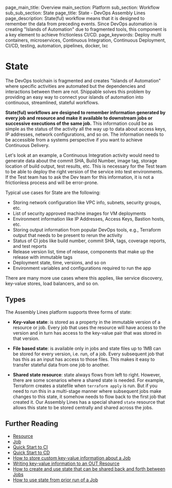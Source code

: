 page_main_title: Overview
main_section: Platform
sub_section: Workflow
sub_sub_section: State
page_title: State - DevOps Assembly Lines
page_description: State(ful) workflow means that it is designed to remember the data from preceding events. Since DevOps automation is creating "Islands of Automation" due to fragmented tools, this component is a key element to achieve frictionless CI/CD.
page_keywords: Deploy multi containers, microservices, Continuous Integration, Continuous Deployment, CI/CD, testing, automation, pipelines, docker, lxc

# State

The DevOps toolchain is fragmented and creates "Islands of Automation" where specific activities are automated but the dependencies and interactions between them are not. Shippable solves this problem by providing an easy way to connect your islands of automation into continuous, streamlined, stateful workflows.

**State(ful) workflows are designed to remember information generated by every job and resource and make it available to downstream jobs or successive executions of the same job.** This information could be as simple as the status of the activity all the way up to data about access keys, IP addresses, network configurations, and so on. The information needs to be accessible from a systems perspective if you want to achieve Continuous Delivery.

Let's look at an example, a Continuous Integration activity would need to generate data about the commit SHA, Build Number, image tag, storage location of build output, test results, etc. This is necessary for the Test team to be able to deploy the right version of the service into test environments. If the Test team has to ask the Dev team for this information, it is not a frictionless process and will be error-prone.

Typical use cases for State are the following:

* Storing network configuration like VPC info, subnets, security groups, etc.
* List of security approved machine images for VM deployments
* Environment information like IP Addresses, Access Keys, Bastion hosts, etc.
* Storing output information from popular DevOps tools, e.g., Terraform output that needs to be present to rerun the activity
* Status of CI jobs like build number, commit SHA, tags, coverage reports, and test reports
* Release version list, time of release, components that make up the release with immutable tags
* Deployment state, time, versions, and so on
* Environment variables and configurations required to run the app

There are many more use cases where this applies, like service discovery, key-value stores, load balancers, and so on.

<a name="types"></a>
## Types

The Assembly Lines platform supports three forms of state:

* **Key-value state**: is stored as a property in the immutable version of a resource or job. Every job that uses the resource will have access to the version and in turn has access to the key-value pair that was stored in that version.

* **File based state**: is available only in jobs and state files up to 1MB can be stored for every version, i.e. run, of a job. Every subsequent job that has this as an input has access to those files. This makes it easy to transfer stateful data from one job to another.

* **Shared state resource**: state always flows from left to right. However, there are some scenarios where a shared state is needed. For example, Terraform creates a statefile when `terraform apply` is run. But if you need to run this in a multi-stage manner where subsequent jobs make changes to this state, it somehow needs to flow back to the first job that created it. Our Assembly Lines has a special shared `state` resource that allows this state to be stored centrally and shared across the jobs.  

## Further Reading
* [Resource](/platform/workflow/resource/overview)
* [Job](/platform/workflow/job/overview)
* [Quick Start to CI](/getting-started/ci-sample)
* [Quick Start to CD](/getting-started/cd-sample)
* [How to store custom key-value information about a Job](/platform/tutorial/workflow/sharing-data-between-runs.md)
* [Writing key-value information to an OUT Resource](/platform/tutorial/workflow/writing-keyvalues-to-output-resource.md)
* [How to create and use state that can be shared back and forth between Jobs ](/platform/tutorial/workflow/sharing-data-between-jobs.md)
* [How to use state from prior run of a Job](/platform/tutorial/workflow/sharing-data-between-runs.md)
